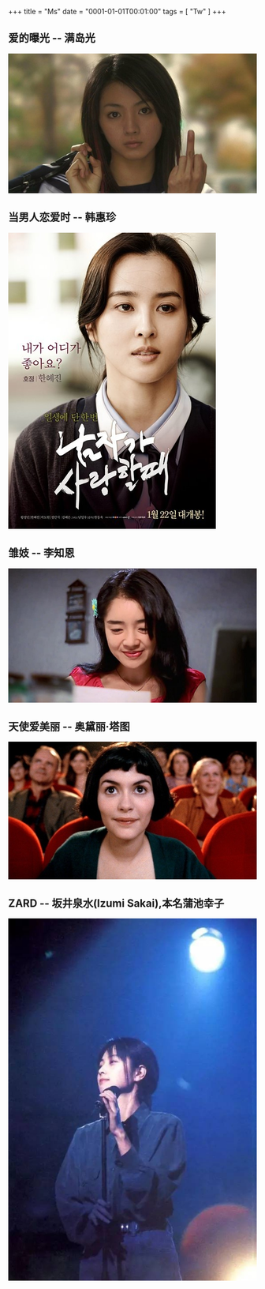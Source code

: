 +++
title = "Ms"
date = "0001-01-01T00:01:00"
tags = [ "Tw" ]
+++

## 爱的曝光 -- 满岛光

![mdg](mdg.jpg)

## 当男人恋爱时 -- 韩惠珍

![hhz](hhz.jpg)

## 雏妓 -- 李知恩

![lze](lze.jpg)

## 天使爱美丽 -- 奥黛丽·塔图 

![adltt](adltt.jpg)

## ZARD -- 坂井泉水(Izumi Sakai),本名蒲池幸子

![bjqs](bjqs.jpeg)
